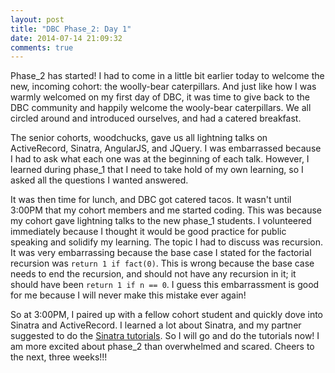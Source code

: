 ```yaml
---
layout: post
title: "DBC Phase_2: Day 1"
date: 2014-07-14 21:09:32
comments: true
---
```


Phase_2 has started! I had to come in a little bit earlier today to welcome the new, incoming cohort: the woolly-bear caterpillars. And just like how I was warmly welcomed on my first day of DBC, it was time to give back to the DBC community and happily welcome the wooly-bear caterpillars. We all circled around and introduced ourselves, and had a catered breakfast.

The senior cohorts, woodchucks, gave us all lightning talks on ActiveRecord, Sinatra, AngularJS, and JQuery. I was embarrassed because I had to ask what each one was at the beginning of each talk. However, I learned during phase_1 that I need to take hold of my own learning, so I asked all the questions I wanted answered.

It was then time for lunch, and DBC got catered tacos. It wasn't until 3:00PM that my cohort members and me started coding. This was because my cohort gave lightning talks to the new phase_1 students. I volunteered immediately because I thought it would be good practice for public speaking and solidify my learning. The topic I had to discuss was recursion. It was very embarrassing because the base case I stated for the factorial recursion was ```return 1 if fact(0)```. This is wrong because the base case needs to end the recursion, and should not have any recursion in it; it should have been ```return 1 if n == 0```. I guess this embarrassment is good for me because I will never make this mistake ever again!

So at 3:00PM, I paired up with a fellow cohort student and quickly dove into Sinatra and ActiveRecord. I learned a lot about Sinatra, and my partner suggested to do the [Sinatra tutorials](http://code.tutsplus.com/tutorials/singing-with-sinatra--net-18965). So I will go and do the tutorials now! I am more excited about phase_2 than overwhelmed and scared. Cheers to the next, three weeks!!!